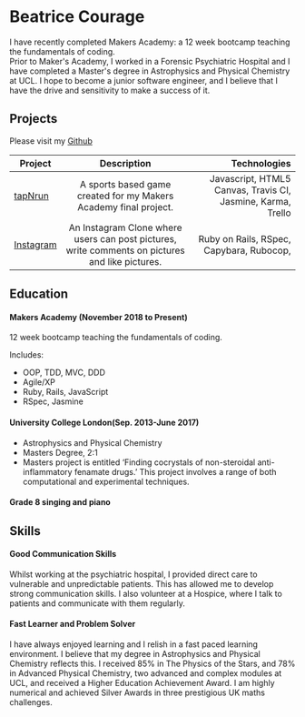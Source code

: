 # Beatrice Courage

I have recently completed Makers Academy: a 12 week bootcamp teaching the fundamentals of coding.  
Prior to Maker's Academy, I worked in a Forensic Psychiatric Hospital and I have completed a Master's degree in Astrophysics and Physical Chemistry at UCL.
I hope to become a junior software engineer, and I believe that I have the drive and sensitivity to make a success of it.

## Projects

Please visit my [Github](https://github.com/beacourage)

| Project        | Description           | Technologies  |
| ------------- |:-------------:| -----:|
| [tapNrun](https://github.com/beacourage/tapNrun)      | A sports based game created for my Makers Academy final project. | Javascript, HTML5 Canvas, Travis CI, Jasmine, Karma, Trello |
| [Instagram](https://github.com/beacourage/instagram-challenge)  | An Instagram Clone where users can post pictures, write comments on pictures and like pictures. |  Ruby on Rails, RSpec, Capybara, Rubocop,|

## Education

#### Makers Academy (November 2018 to Present)

12 week bootcamp teaching the fundamentals of coding.

Includes:
- OOP, TDD, MVC, DDD
- Agile/XP
- Ruby, Rails, JavaScript
- RSpec, Jasmine

#### University College London(Sep. 2013-June 2017)

- Astrophysics and Physical Chemistry
- Masters Degree, 2:1
- Masters project is entitled ‘Finding cocrystals of non-steroidal anti-inflammatory fenamate drugs.’ This project involves a range of both computational and experimental techniques.

#### Grade 8 singing and piano

## Skills

#### Good Communication Skills

Whilst working at the psychiatric hospital, I provided direct care to vulnerable and unpredictable patients. This has allowed me to develop strong communication skills.  I also volunteer at a Hospice, where I talk to patients and communicate with them regularly.  

#### Fast Learner and Problem Solver

I have always enjoyed learning and I relish in a fast paced learning environment. I believe that my degree in Astrophysics and Physical Chemistry reflects this. I received 85% in The Physics of the Stars, and 78% in Advanced Physical Chemistry, two advanced and complex modules at UCL, and received a Higher Education Achievement Award. I am highly numerical and achieved Silver Awards in three prestigious UK maths challenges.
